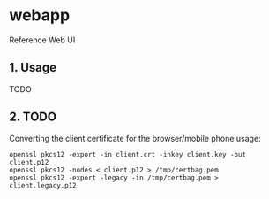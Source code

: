 # webapp

Reference Web UI

## 1. Usage

TODO

## 2. TODO

Converting the client certificate for the browser/mobile phone usage:
```shell
openssl pkcs12 -export -in client.crt -inkey client.key -out client.p12
openssl pkcs12 -nodes < client.p12 > /tmp/certbag.pem
openssl pkcs12 -export -legacy -in /tmp/certbag.pem > client.legacy.p12
```
